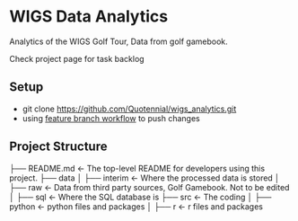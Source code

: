# WIGS Data Analytics
Analytics of the WIGS Golf Tour, Data from golf gamebook.

Check project page for task backlog

## Setup 
- git clone https://github.com/Quotennial/wigs_analytics.git
- using [feature branch workflow](https://www.atlassian.com/git/tutorials/comparing-workflows/feature-branch-workflow) to push changes

## Project Structure
├── README.md          <- The top-level README for developers using this project.
├── data
│   ├── interim        <- Where the processed data is stored
│   ├── raw            <- Data from third party sources, Golf Gamebook. Not to be edited
│   ├── sql            <- Where the SQL database is
├── src                <- The coding 
│   ├── python         <- python files and packages
│   ├── r              <- r files and packages